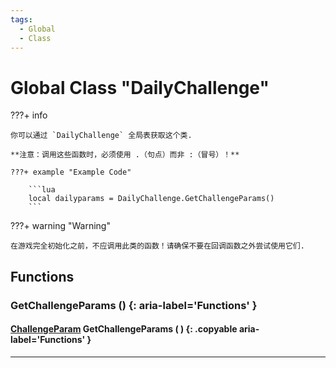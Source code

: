 ```yaml
---
tags:
  - Global
  - Class
---
```

# Global Class "DailyChallenge"

???+ info

    你可以通过 `DailyChallenge` 全局表获取这个类.
    
    **注意：调用这些函数时，必须使用 .（句点）而非 :（冒号）！**
    
    ???+ example "Example Code"
    
        ```lua
        local dailyparams = DailyChallenge.GetChallengeParams()
        ```

???+ warning "Warning"

    在游戏完全初始化之前，不应调用此类的函数！请确保不要在回调函数之外尝试使用它们.
    
## Functions

### GetChallengeParams () {: aria-label='Functions' }
#### [ChallengeParam](ChallengeParam.md) GetChallengeParams ( ) {: .copyable aria-label='Functions' }

___